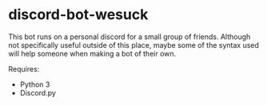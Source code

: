 # discord-bot-wesuck

This bot runs on a personal discord for a small group of friends. Although not specifically useful outside of this place, maybe some of the syntax used will help someone when making a bot of their own.

Requires:
- Python 3
- Discord.py
